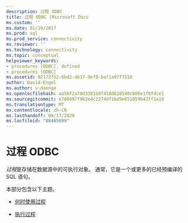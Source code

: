 ```yaml
---
description: 过程 ODBC
title: 过程 ODBC |Microsoft Docs
ms.custom: ''
ms.date: 01/19/2017
ms.prod: sql
ms.prod_service: connectivity
ms.reviewer: ''
ms.technology: connectivity
ms.topic: conceptual
helpviewer_keywords:
- procedures [ODBC], defined
- procedures [ODBC]
ms.assetid: 92172f52-6bd2-4b17-9ef0-baf1a97f7510
author: David-Engel
ms.author: v-daenge
ms.openlocfilehash: aa56f2a70d3381b0f418d628540c686e1f8fdce1
ms.sourcegitcommit: e700497f962e4c2274df16d9e651059b42ff1a10
ms.translationtype: MT
ms.contentlocale: zh-CN
ms.lasthandoff: 08/17/2020
ms.locfileid: "88465699"
---
```

# <a name="procedures-odbc"></a>过程 ODBC
*过程*是存储在数据源中的可执行对象。 通常，它是一个或更多的已经预编译的 SQL 语句。  
  
 本部分包含以下主题。  
  
-   [何时使用过程](../../../odbc/reference/develop-app/when-to-use-procedures.md)  
  
-   [执行过程](../../../odbc/reference/develop-app/executing-procedures.md)
